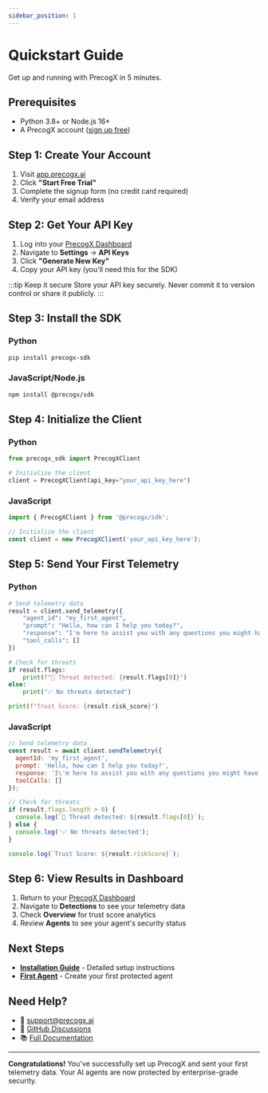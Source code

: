 ```yaml
---
sidebar_position: 1
---
```


# Quickstart Guide

Get up and running with PrecogX in 5 minutes.

## Prerequisites

- Python 3.8+ or Node.js 16+
- A PrecogX account ([sign up free](https://app.precogx.ai))

## Step 1: Create Your Account

1. Visit [app.precogx.ai](https://app.precogx.ai)
2. Click **"Start Free Trial"**
3. Complete the signup form (no credit card required)
4. Verify your email address

## Step 2: Get Your API Key

1. Log into your [PrecogX Dashboard](https://app.precogx.ai)
2. Navigate to **Settings** → **API Keys**
3. Click **"Generate New Key"**
4. Copy your API key (you'll need this for the SDK)

:::tip Keep it secure
Store your API key securely. Never commit it to version control or share it publicly.
:::

## Step 3: Install the SDK

### Python

```bash
pip install precogx-sdk
```

### JavaScript/Node.js

```bash
npm install @precogx/sdk
```

## Step 4: Initialize the Client

### Python

```python
from precogx_sdk import PrecogXClient

# Initialize the client
client = PrecogXClient(api_key="your_api_key_here")
```

### JavaScript

```javascript
import { PrecogXClient } from '@precogx/sdk';

// Initialize the client
const client = new PrecogXClient('your_api_key_here');
```

## Step 5: Send Your First Telemetry

### Python

```python
# Send telemetry data
result = client.send_telemetry({
    "agent_id": "my_first_agent",
    "prompt": "Hello, how can I help you today?",
    "response": "I'm here to assist you with any questions you might have.",
    "tool_calls": []
})

# Check for threats
if result.flags:
    print(f"🚨 Threat detected: {result.flags[0]}")
else:
    print("✅ No threats detected")

print(f"Trust Score: {result.risk_score}")
```

### JavaScript

```javascript
// Send telemetry data
const result = await client.sendTelemetry({
  agentId: 'my_first_agent',
  prompt: 'Hello, how can I help you today?',
  response: 'I\'m here to assist you with any questions you might have.',
  toolCalls: []
});

// Check for threats
if (result.flags.length > 0) {
  console.log(`🚨 Threat detected: ${result.flags[0]}`);
} else {
  console.log('✅ No threats detected');
}

console.log(`Trust Score: ${result.riskScore}`);
```

## Step 6: View Results in Dashboard

1. Return to your [PrecogX Dashboard](https://app.precogx.ai)
2. Navigate to **Detections** to see your telemetry data
3. Check **Overview** for trust score analytics
4. Review **Agents** to see your agent's security status

## Next Steps

- **[Installation Guide](/docs/getting-started/installation)** - Detailed setup instructions
- **[First Agent](/docs/getting-started/first-agent)** - Create your first protected agent

## Need Help?

- 📧 [support@precogx.ai](mailto:support@precogx.ai)
- 💬 [GitHub Discussions](https://github.com/precogxai/discussions)
- 📚 [Full Documentation](/docs/intro)

---

**Congratulations!** You've successfully set up PrecogX and sent your first telemetry data. Your AI agents are now protected by enterprise-grade security.
